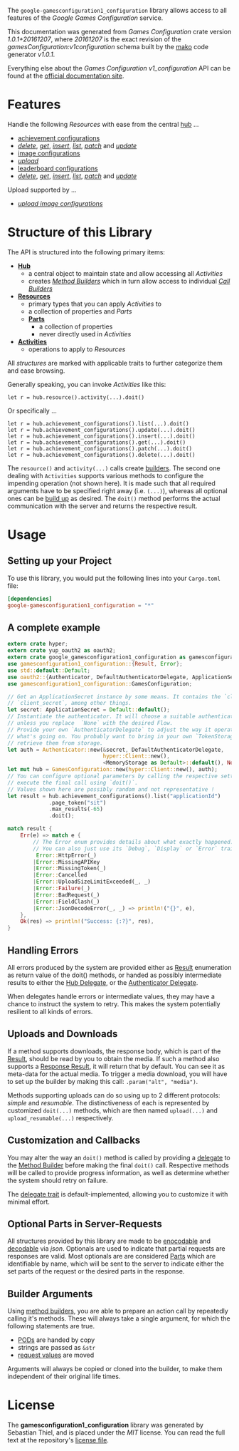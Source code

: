 <!---
DO NOT EDIT !
This file was generated automatically from 'src/mako/api/README.md.mako'
DO NOT EDIT !
-->
The `google-gamesconfiguration1_configuration` library allows access to all features of the *Google Games Configuration* service.

This documentation was generated from *Games Configuration* crate version *1.0.1+20161207*, where *20161207* is the exact revision of the *gamesConfiguration:v1configuration* schema built by the [mako](http://www.makotemplates.org/) code generator *v1.0.1*.

Everything else about the *Games Configuration* *v1_configuration* API can be found at the
[official documentation site](https://developers.google.com/games/services).
# Features

Handle the following *Resources* with ease from the central [hub](https://docs.rs/google-gamesconfiguration1_configuration/1.0.1+20161207/google_gamesconfiguration1_configuration/struct.GamesConfiguration.html) ... 

* [achievement configurations](https://docs.rs/google-gamesconfiguration1_configuration/1.0.1+20161207/google_gamesconfiguration1_configuration/struct.AchievementConfiguration.html)
 * [*delete*](https://docs.rs/google-gamesconfiguration1_configuration/1.0.1+20161207/google_gamesconfiguration1_configuration/struct.AchievementConfigurationDeleteCall.html), [*get*](https://docs.rs/google-gamesconfiguration1_configuration/1.0.1+20161207/google_gamesconfiguration1_configuration/struct.AchievementConfigurationGetCall.html), [*insert*](https://docs.rs/google-gamesconfiguration1_configuration/1.0.1+20161207/google_gamesconfiguration1_configuration/struct.AchievementConfigurationInsertCall.html), [*list*](https://docs.rs/google-gamesconfiguration1_configuration/1.0.1+20161207/google_gamesconfiguration1_configuration/struct.AchievementConfigurationListCall.html), [*patch*](https://docs.rs/google-gamesconfiguration1_configuration/1.0.1+20161207/google_gamesconfiguration1_configuration/struct.AchievementConfigurationPatchCall.html) and [*update*](https://docs.rs/google-gamesconfiguration1_configuration/1.0.1+20161207/google_gamesconfiguration1_configuration/struct.AchievementConfigurationUpdateCall.html)
* [image configurations](https://docs.rs/google-gamesconfiguration1_configuration/1.0.1+20161207/google_gamesconfiguration1_configuration/struct.ImageConfiguration.html)
 * [*upload*](https://docs.rs/google-gamesconfiguration1_configuration/1.0.1+20161207/google_gamesconfiguration1_configuration/struct.ImageConfigurationUploadCall.html)
* [leaderboard configurations](https://docs.rs/google-gamesconfiguration1_configuration/1.0.1+20161207/google_gamesconfiguration1_configuration/struct.LeaderboardConfiguration.html)
 * [*delete*](https://docs.rs/google-gamesconfiguration1_configuration/1.0.1+20161207/google_gamesconfiguration1_configuration/struct.LeaderboardConfigurationDeleteCall.html), [*get*](https://docs.rs/google-gamesconfiguration1_configuration/1.0.1+20161207/google_gamesconfiguration1_configuration/struct.LeaderboardConfigurationGetCall.html), [*insert*](https://docs.rs/google-gamesconfiguration1_configuration/1.0.1+20161207/google_gamesconfiguration1_configuration/struct.LeaderboardConfigurationInsertCall.html), [*list*](https://docs.rs/google-gamesconfiguration1_configuration/1.0.1+20161207/google_gamesconfiguration1_configuration/struct.LeaderboardConfigurationListCall.html), [*patch*](https://docs.rs/google-gamesconfiguration1_configuration/1.0.1+20161207/google_gamesconfiguration1_configuration/struct.LeaderboardConfigurationPatchCall.html) and [*update*](https://docs.rs/google-gamesconfiguration1_configuration/1.0.1+20161207/google_gamesconfiguration1_configuration/struct.LeaderboardConfigurationUpdateCall.html)


Upload supported by ...

* [*upload image configurations*](https://docs.rs/google-gamesconfiguration1_configuration/1.0.1+20161207/google_gamesconfiguration1_configuration/struct.ImageConfigurationUploadCall.html)



# Structure of this Library

The API is structured into the following primary items:

* **[Hub](https://docs.rs/google-gamesconfiguration1_configuration/1.0.1+20161207/google_gamesconfiguration1_configuration/struct.GamesConfiguration.html)**
    * a central object to maintain state and allow accessing all *Activities*
    * creates [*Method Builders*](https://docs.rs/google-gamesconfiguration1_configuration/1.0.1+20161207/google_gamesconfiguration1_configuration/trait.MethodsBuilder.html) which in turn
      allow access to individual [*Call Builders*](https://docs.rs/google-gamesconfiguration1_configuration/1.0.1+20161207/google_gamesconfiguration1_configuration/trait.CallBuilder.html)
* **[Resources](https://docs.rs/google-gamesconfiguration1_configuration/1.0.1+20161207/google_gamesconfiguration1_configuration/trait.Resource.html)**
    * primary types that you can apply *Activities* to
    * a collection of properties and *Parts*
    * **[Parts](https://docs.rs/google-gamesconfiguration1_configuration/1.0.1+20161207/google_gamesconfiguration1_configuration/trait.Part.html)**
        * a collection of properties
        * never directly used in *Activities*
* **[Activities](https://docs.rs/google-gamesconfiguration1_configuration/1.0.1+20161207/google_gamesconfiguration1_configuration/trait.CallBuilder.html)**
    * operations to apply to *Resources*

All *structures* are marked with applicable traits to further categorize them and ease browsing.

Generally speaking, you can invoke *Activities* like this:

```Rust,ignore
let r = hub.resource().activity(...).doit()
```

Or specifically ...

```ignore
let r = hub.achievement_configurations().list(...).doit()
let r = hub.achievement_configurations().update(...).doit()
let r = hub.achievement_configurations().insert(...).doit()
let r = hub.achievement_configurations().get(...).doit()
let r = hub.achievement_configurations().patch(...).doit()
let r = hub.achievement_configurations().delete(...).doit()
```

The `resource()` and `activity(...)` calls create [builders][builder-pattern]. The second one dealing with `Activities` 
supports various methods to configure the impending operation (not shown here). It is made such that all required arguments have to be 
specified right away (i.e. `(...)`), whereas all optional ones can be [build up][builder-pattern] as desired.
The `doit()` method performs the actual communication with the server and returns the respective result.

# Usage

## Setting up your Project

To use this library, you would put the following lines into your `Cargo.toml` file:

```toml
[dependencies]
google-gamesconfiguration1_configuration = "*"
```

## A complete example

```Rust
extern crate hyper;
extern crate yup_oauth2 as oauth2;
extern crate google_gamesconfiguration1_configuration as gamesconfiguration1_configuration;
use gamesconfiguration1_configuration::{Result, Error};
use std::default::Default;
use oauth2::{Authenticator, DefaultAuthenticatorDelegate, ApplicationSecret, MemoryStorage};
use gamesconfiguration1_configuration::GamesConfiguration;

// Get an ApplicationSecret instance by some means. It contains the `client_id` and 
// `client_secret`, among other things.
let secret: ApplicationSecret = Default::default();
// Instantiate the authenticator. It will choose a suitable authentication flow for you, 
// unless you replace  `None` with the desired Flow.
// Provide your own `AuthenticatorDelegate` to adjust the way it operates and get feedback about 
// what's going on. You probably want to bring in your own `TokenStorage` to persist tokens and
// retrieve them from storage.
let auth = Authenticator::new(&secret, DefaultAuthenticatorDelegate,
                              hyper::Client::new(),
                              <MemoryStorage as Default>::default(), None);
let mut hub = GamesConfiguration::new(hyper::Client::new(), auth);
// You can configure optional parameters by calling the respective setters at will, and
// execute the final call using `doit()`.
// Values shown here are possibly random and not representative !
let result = hub.achievement_configurations().list("applicationId")
             .page_token("sit")
             .max_results(-65)
             .doit();

match result {
    Err(e) => match e {
        // The Error enum provides details about what exactly happened.
        // You can also just use its `Debug`, `Display` or `Error` traits
         Error::HttpError(_)
        |Error::MissingAPIKey
        |Error::MissingToken(_)
        |Error::Cancelled
        |Error::UploadSizeLimitExceeded(_, _)
        |Error::Failure(_)
        |Error::BadRequest(_)
        |Error::FieldClash(_)
        |Error::JsonDecodeError(_, _) => println!("{}", e),
    },
    Ok(res) => println!("Success: {:?}", res),
}

```
## Handling Errors

All errors produced by the system are provided either as [Result](https://docs.rs/google-gamesconfiguration1_configuration/1.0.1+20161207/google_gamesconfiguration1_configuration/enum.Result.html) enumeration as return value of 
the doit() methods, or handed as possibly intermediate results to either the 
[Hub Delegate](https://docs.rs/google-gamesconfiguration1_configuration/1.0.1+20161207/google_gamesconfiguration1_configuration/trait.Delegate.html), or the [Authenticator Delegate](https://docs.rs/yup-oauth2/*/yup_oauth2/trait.AuthenticatorDelegate.html).

When delegates handle errors or intermediate values, they may have a chance to instruct the system to retry. This 
makes the system potentially resilient to all kinds of errors.

## Uploads and Downloads
If a method supports downloads, the response body, which is part of the [Result](https://docs.rs/google-gamesconfiguration1_configuration/1.0.1+20161207/google_gamesconfiguration1_configuration/enum.Result.html), should be
read by you to obtain the media.
If such a method also supports a [Response Result](https://docs.rs/google-gamesconfiguration1_configuration/1.0.1+20161207/google_gamesconfiguration1_configuration/trait.ResponseResult.html), it will return that by default.
You can see it as meta-data for the actual media. To trigger a media download, you will have to set up the builder by making
this call: `.param("alt", "media")`.

Methods supporting uploads can do so using up to 2 different protocols: 
*simple* and *resumable*. The distinctiveness of each is represented by customized 
`doit(...)` methods, which are then named `upload(...)` and `upload_resumable(...)` respectively.

## Customization and Callbacks

You may alter the way an `doit()` method is called by providing a [delegate](https://docs.rs/google-gamesconfiguration1_configuration/1.0.1+20161207/google_gamesconfiguration1_configuration/trait.Delegate.html) to the 
[Method Builder](https://docs.rs/google-gamesconfiguration1_configuration/1.0.1+20161207/google_gamesconfiguration1_configuration/trait.CallBuilder.html) before making the final `doit()` call. 
Respective methods will be called to provide progress information, as well as determine whether the system should 
retry on failure.

The [delegate trait](https://docs.rs/google-gamesconfiguration1_configuration/1.0.1+20161207/google_gamesconfiguration1_configuration/trait.Delegate.html) is default-implemented, allowing you to customize it with minimal effort.

## Optional Parts in Server-Requests

All structures provided by this library are made to be [enocodable](https://docs.rs/google-gamesconfiguration1_configuration/1.0.1+20161207/google_gamesconfiguration1_configuration/trait.RequestValue.html) and 
[decodable](https://docs.rs/google-gamesconfiguration1_configuration/1.0.1+20161207/google_gamesconfiguration1_configuration/trait.ResponseResult.html) via *json*. Optionals are used to indicate that partial requests are responses 
are valid.
Most optionals are are considered [Parts](https://docs.rs/google-gamesconfiguration1_configuration/1.0.1+20161207/google_gamesconfiguration1_configuration/trait.Part.html) which are identifiable by name, which will be sent to 
the server to indicate either the set parts of the request or the desired parts in the response.

## Builder Arguments

Using [method builders](https://docs.rs/google-gamesconfiguration1_configuration/1.0.1+20161207/google_gamesconfiguration1_configuration/trait.CallBuilder.html), you are able to prepare an action call by repeatedly calling it's methods.
These will always take a single argument, for which the following statements are true.

* [PODs][wiki-pod] are handed by copy
* strings are passed as `&str`
* [request values](https://docs.rs/google-gamesconfiguration1_configuration/1.0.1+20161207/google_gamesconfiguration1_configuration/trait.RequestValue.html) are moved

Arguments will always be copied or cloned into the builder, to make them independent of their original life times.

[wiki-pod]: http://en.wikipedia.org/wiki/Plain_old_data_structure
[builder-pattern]: http://en.wikipedia.org/wiki/Builder_pattern
[google-go-api]: https://github.com/google/google-api-go-client

# License
The **gamesconfiguration1_configuration** library was generated by Sebastian Thiel, and is placed 
under the *MIT* license.
You can read the full text at the repository's [license file][repo-license].

[repo-license]: https://github.com/Byron/google-apis-rsblob/master/LICENSE.md

